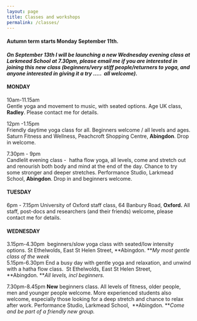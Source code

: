 ```yaml
---
layout: page
title: Classes and workshops
permalink: /classes/
---
```



#### Autumn term starts Monday September 11th.

#### *On September 13th I will be launching a new Wednesday evening class at Larkmead School at 7.30pm, please email me if you are interested in joining this new class (beginners/very stiff people/returners to yoga, and anyone interested in giving it a try ….. &nbsp;all welcome).*

#### **MONDAY**

10am-11.15am
<br>Gentle yoga and movement to music, with seated options. Age UK class, **Radley**. Please contact me for details.

12pm -1.15pm
<br>Friendly daytime yoga class for all. Beginners welcome / all levels and ages. Saturn Fitness and Wellness, Peachcroft Shopping Centre, **Abingdon**. Drop in welcome.

7.30pm - 9pm
<br>Candlelit evening class -&nbsp; hatha flow yoga, all levels, come and stretch out and renourish both body and mind at the end of the day. Chance to try some stronger and deeper stretches. Performance Studio, Larkmead School, **Abingdon**. Drop in and beginners welcome.

#### **TUESDAY**

6pm - 7.15pm University of Oxford staff class, 64 Banbury Road, **Oxford.** All staff, post-docs and researchers (and their friends) welcome, please contact me for details.

#### **WEDNESDAY**

3.15pm-4.30pm&nbsp; beginners/slow yoga class with seated/low intensity options. St Ethelwolds, East St Helen Street, **Abingdon.&nbsp;***My most gentle class of the week*
<br>5.15pm-6.30pm End a busy day with gentle yoga and relaxation, and unwind with a hatha flow class.&nbsp; St Ethelwolds, East St Helen Street, **Abingdon.&nbsp;***All levels, incl beginners.*

7.30pm-8.45pm **New** beginners class. All levels of fitness, older people, men and younger people welcome. More experienced students also welcome, especially those looking for a deep stretch and chance to relax after work. Performance Studio, Larkmead School,&nbsp; **Abingdon.&nbsp;***Come and be part of a friendly new group.*

<br>&nbsp;